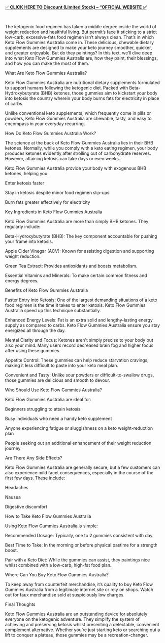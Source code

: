<p><a href="https://socialtalk365.com/ketoflowgummiesaustralia-buy/">✅ <strong>CLICK HERE TO Discount (Limited Stock) &ndash; &ldquo;OFFICIAL WEBSITE ✅</strong></a></p>
<p>&nbsp;</p>
 

 

The ketogenic food regimen has taken a middle degree inside the world of weight reduction and healthful living. But permit’s face it sticking to a strict low-carb, excessive-fats food regimen isn’t always clean. That’s in which Keto Flow Gummies Australia come in. These delicious, chewable dietary supplements are designed to make your keto journey smoother, quicker, and greater enjoyable. But do they paintings? In this text, we’ll dive deep into what Keto Flow Gummies Australia are, how they paint, their blessings, and how you can make the most of them.

 

What Are Keto Flow Gummies Australia?

 

Keto Flow Gummies Australia are nutritional dietary supplements formulated to support humans following the ketogenic diet. Packed with Beta-Hydroxybutyrate (BHB) ketones, those gummies aim to kickstart your body into ketosis the country wherein your body burns fats for electricity in place of carbs.

 

Unlike conventional keto supplements, which frequently come in pills or powders, Keto Flow Gummies Australia are chewable, tasty, and easy to encompass in your everyday recurring.

 

How Do Keto Flow Gummies Australia Work?

 

The science at the back of Keto Flow Gummies Australia lies in their BHB ketones. Normally, while you comply with a keto eating regimen, your body produces ketones evidently after strolling out of carbohydrate reserves. However, attaining ketosis can take days or even weeks.

 

Keto Flow Gummies Australia provide your body with exogenous BHB ketones, helping you:

 

Enter ketosis faster

Stay in ketosis despite minor food regimen slip-ups

Burn fats greater effectively for electricity

 

 

Key Ingredients in Keto Flow Gummies Australia

 

Keto Flow Gummies Australia are more than simply BHB ketones. They regularly include:

 

Beta-Hydroxybutyrate (BHB): The key component accountable for pushing your frame into ketosis.

Apple Cider Vinegar (ACV): Known for assisting digestion and supporting weight reduction.

 

Green Tea Extract: Provides antioxidants and boosts metabolism.

 

Essential Vitamins and Minerals: To make certain common fitness and energy degrees.

 

Benefits of Keto Flow Gummies Australia

 

Faster Entry into Ketosis: One of the largest demanding situations of a keto food regimen is the time it takes to enter ketosis. Keto Flow Gummies Australia speed up this technique substantially.

 

Enhanced Energy Levels: Fat is an extra solid and lengthy-lasting energy supply as compared to carbs. Keto Flow Gummies Australia ensure you stay energized all through the day.

 

Mental Clarity and Focus: Ketones aren't simply precise to your body but also your mind. Many users record decreased brain fog and higher focus after using these gummies.

 

Appetite Control: These gummies can help reduce starvation cravings, making it less difficult to paste into your keto meal plan.

 

Convenient and Tasty: Unlike sour powders or difficult-to-swallow drugs, those gummies are delicious and smooth to devour.

 

 

Who Should Use Keto Flow Gummies Australia?

 

Keto Flow Gummies Australia are ideal for:

 

Beginners struggling to attain ketosis

Busy individuals who need a handy keto supplement

Anyone experiencing fatigue or sluggishness on a keto weight-reduction plan

People seeking out an additional enhancement of their weight reduction journey

 

Are There Any Side Effects?

 

Keto Flow Gummies Australia are generally secure, but a few customers can also experience mild facet consequences, especially in the course of the first few days. These include:

 

Headaches

Nausea

Digestive discomfort

 

How to Take Keto Flow Gummies Australia

 

Using Keto Flow Gummies Australia is simple:

 

Recommended Dosage: Typically, one to 2 gummies consistent with day.

 

Best Time to Take: In the morning or before physical pastime for a strength boost.

 

Pair with a Keto Diet: While the gummies can assist, they paintings nice whilst combined with a low-carb, high-fat food plan.

 

Where Can You Buy Keto Flow Gummies Australia?

 

To keep away from counterfeit merchandise, it’s quality to buy Keto Flow Gummies Australia from a legitimate internet site or rely on shops. Watch out for faux merchandise sold at suspiciously low charges.

 

Final Thoughts

 

Keto Flow Gummies Australia are an outstanding device for absolutely everyone on the ketogenic adventure. They simplify the system of achieving and preserving ketosis whilst presenting a delectable, convenient complement alternative. Whether you’re just starting keto or searching out a lift to conquer a plateau, those gummies may be a recreation-changer.

 

 
